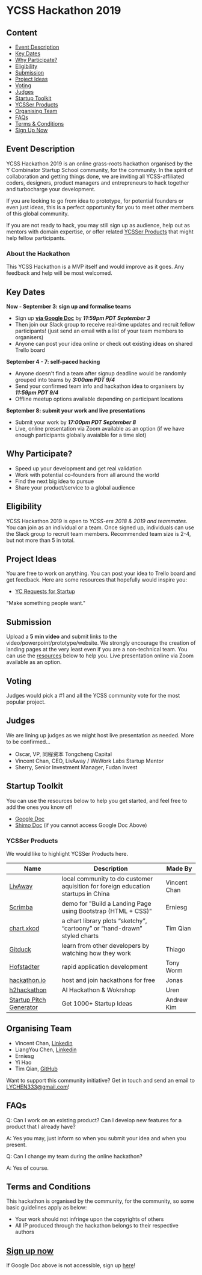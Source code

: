 # YCSS Hackathon 2019
## Content
* [Event Description](#event-description)
* [Key Dates](#key-dates)
* [Why Participate?](#why-participate)
* [Eligibility](#eligibility)
* [Submission](#submission)
* [Project Ideas](#project-ideas)
* [Voting](#voting)
* [Judges](#judges)
* [Startup Toolkit](#startup-toolkit)
* [YCSSer Products](#ycsser-products)
* [Organising Team](#organising-team)
* [FAQs](#faqs)
* [Terms & Conditions](#terms-and-conditions)
* [Sign Up Now](#sign-up-now)

## Event Description
YCSS Hackathon 2019 is an online grass-roots hackathon organised by the Y Combinator Startup School community, for the community. In the spirit of collaboration and getting things done, we are inviting all YCSS-affiliated coders, designers, product managers and entrepreneurs to hack together and turbocharge your development. 

If you are looking to go from idea to prototype, for potential founders or even just ideas, this is a perfect opportunity for you to meet other members of this global community. 

If you are not ready to hack, you may still sign up as audience, help out as mentors with domain expertise, or offer related [YCSSer Products](#ycsser-products) that might help fellow participants.

### About the Hackathon
This YCSS Hackathon is a MVP itself and would improve as it goes. Any feedback and help will be most welcomed.

## Key Dates

**Now - September 3: sign up and formalise teams**
* Sign up **[via Google Doc](https://forms.gle/pH8NwW3LN5KWesMv8)** by ***11:59pm PDT September 3*** 
* Then join our Slack group to receive real-time updates and recruit fellow participants! (just send an email with a list of your team members to organisers) 
* Anyone can post your idea online or check out existing ideas on shared Trello board
 
**September 4 - 7: self-paced hacking**
* Anyone doesn't find a team after signup deadline would be randomly grouped into teams by ***3:00am PDT 9/4***
* Send your confirmed team info and hackathon idea to organisers by ***11:59pm PDT 9/4*** 
* Offline meetup options available depending on participant locations

**September 8: submit your work and live presentations**
* Submit your work by ***17:00pm PDT September 8***
* Live, online presentation via Zoom available as an option (if we have enough participants globally avaialble for a time slot)

## Why Participate?
* Speed up your development and get real validation
* Work with potential co-founders from all around the world
* Find the next big idea to pursue
* Share your product/service to a global audience

## Eligibility
YCSS Hackathon 2019 is open to *YCSS-ers 2018 & 2019 and teammates*. You can join as an individual or a team. Once signed up, individuals can use the Slack group to recruit team members. Recommended team size is 2-4, but not more than 5 in total.

## Project Ideas
You are free to work on anything. You can post your idea to Trello board and get feedback. Here are some resources that hopefully would inspire you:
* [YC Requests for Startup](https://www.ycombinator.com/rfs/)

"Make something people want."

## Submission
Upload a **5 min video** and submit links to the video/powerpoint/prototype/website. We strongly encourage the creation of landing pages at the very least even if you are a non-technical team. You can use the [resources](#resources) below to help you. Live presentation online via Zoom available as an option.

## Voting
Judges would pick a #1 and all the YCSS community vote for the most popular project.

## Judges
We are lining up judges as we might host live presentation as needed. More to be confirmed...
* Oscar, VP, 同程资本 Tongcheng Capital
* Vincent Chan, CEO, LivAway / WeWork Labs Startup Mentor
* Sherry, Senior Investment Manager, Fudan Invest

## Startup Toolkit
You can use the resources below to help you get started, and feel free to add the ones you know of!
* [Google Doc](https://docs.google.com/document/d/1mF43AV3YZ6qd6ieJEcBxP2GYFhbA1meGWve9Yvb2_Do/edit?usp=sharing)
* [Shimo Doc](https://shimo.im/docs/kcQ8RtcJVrHt3CxC) (if you cannot access Google Doc Above)

### YCSSer Products
We would like to highlight YCSSer Products here.

| Name | Description | Made By |
| --- | --- | --- |
| [LivAway](http://www.livaway.org) | local community to do customer aquisition for foreign education startups in China | Vincent Chan | 
| [Scrimba](https://scrimba.com/playlist/pzKN6h6) | demo for "Build a Landing Page using Bootstrap (HTML + CSS)" | Erniesg |
| [chart.xkcd](https://github.com/timqian/chart.xkcd) | a chart library plots “sketchy”, “cartoony” or “hand-drawn” styled charts | Tim Qian |
| [Gitduck](http://gitduck.com) | learn from other developers by watching how they work | Thiago |
| [Hofstadter](https://hofstadter.io/) | rapid application development| Tony Worm |
| [hackathon.io](https://www.hackathon.io) | host and join hackathons for free | Jonas |
| [h2hackathon](https://h2hackathon.com/) | AI Hackathon & Wokrshop | Uren |
| [Startup Pitch Generator](https://pitchgen.co/) | Get 1000+ Startup Ideas | Andrew Kim |


## Organising Team
* Vincent Chan, [Linkedin](https://www.linkedin.com/in/vincent-chan-122b49170/)
* LiangYou Chen, [Linkedin](https://www.linkedin.com/in/liangyouchen/)
* Erniesg
* Yi Hao
* Tim Qian, [GitHub](https://github.com/timqian)

Want to support this community initiative? Get in touch and send an email to LYCHEN333@gmail.com!

## FAQs
Q: Can I work on an existing product? Can I develop new features for a product that I already have? 

A: Yes you may, just inform so when you submit your idea and when you present. 

Q: Can I change my team during the online hackathon? 

A: Yes of course. 

## Terms and Conditions
This hackathon is organised by the community, for the community, so some basic guidelines apply as below:
* Your work should not infringe upon the copyrights of others
* All IP produced through the hackathon belongs to their respective authors

## [Sign up now](https://forms.gle/pH8NwW3LN5KWesMv8)
If Google Doc above is not accessible, sign up [here](https://www.wjx.top/jq/44368682.aspx)!
